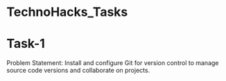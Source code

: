 # TechnoHacks_Tasks

# Task-1
Problem Statement:
Install and configure Git for version control to manage source code versions and collaborate on projects.




